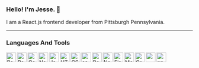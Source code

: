 ### Hello! I'm Jesse. 👋

I am a React.js frontend developer from Pittsburgh Pennsylvania.

<hr>

### Languages And Tools

<img align="left" width="26px" alt="React.js" src="https://cdn.jsdelivr.net/gh/devicons/devicon/icons/react/react-original.svg">
<img align="left" width="26px" alt="Redux" src="https://cdn.jsdelivr.net/gh/devicons/devicon/icons/redux/redux-original.svg">
<img align="left" width="26px" alt="Gatsby.js" src="https://cdn.jsdelivr.net/gh/devicons/devicon/icons/gatsby/gatsby-plain.svg">
<img align="left" width="26px" alt="Next.js" src="https://cdn.jsdelivr.net/gh/devicons/devicon/icons/nextjs/nextjs-original.svg">
<img align="left" width="26px" alt="Javascript" src="https://cdn.jsdelivr.net/gh/devicons/devicon/icons/javascript/javascript-original.svg">
<img align="left" width="26px" alt="HTML5" src="https://cdn.jsdelivr.net/gh/devicons/devicon/icons/html5/html5-original.svg">
<img align="left" width="26px" alt="CSS" src="https://cdn.jsdelivr.net/gh/devicons/devicon/icons/css3/css3-original.svg">
<img align="left" width="26px" alt="sass" src="https://cdn.jsdelivr.net/gh/devicons/devicon/icons/sass/sass-original.svg">
<img align="left" width="26px" alt="Bootstrap" src="https://cdn.jsdelivr.net/gh/devicons/devicon/icons/bootstrap/bootstrap-original.svg">
<img align="left" width="26px" alt="Node.js" src="https://cdn.jsdelivr.net/gh/devicons/devicon/icons/nodejs/nodejs-original.svg">
<img align="left" width="26px" alt="Firebase" src="https://cdn.jsdelivr.net/gh/devicons/devicon/icons/firebase/firebase-plain.svg">
<img align="left" width="26px" alt="Mongodb" src="https://cdn.jsdelivr.net/gh/devicons/devicon/icons/mongodb/mongodb-original.svg">
<img align="left" width="26px" alt="Graphql" src="https://cdn.jsdelivr.net/gh/devicons/devicon/icons/graphql/graphql-plain.svg">
<img align="left" width="26px" alt="" src="">
<img align="left" width="26px" alt="npm" src="https://cdn.jsdelivr.net/gh/devicons/devicon/icons/npm/npm-original-wordmark.svg">
